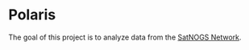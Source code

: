 # Polaris
The goal of this project is to analyze data from the [SatNOGS Network](https://network.satnogs.org/).
